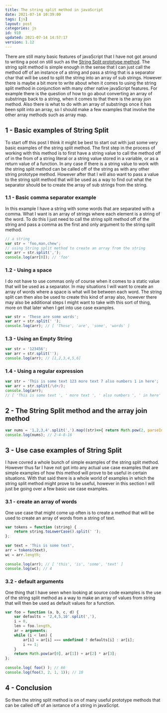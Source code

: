 ```yaml
---
title: The string split method in javaScript
date: 2021-07-14 10:39:00
tags: [js]
layout: post
categories: js
id: 910
updated: 2021-07-14 14:57:17
version: 1.12
---
```


There are still many basic features of javaScript that I have not got around to writing a post on still such as the [String Split prototype method](https://developer.mozilla.org/en-US/docs/Web/JavaScript/Reference/Global_Objects/String/split). The string split method is simple enough in the sense that I can just call the method off of an instance of a string and pass a string that is a separator char that will be used to split the string into an array of sub strings. However there is maybe a bit more to write about when it comes to using the string split method in conjunction with many other native javaScript features. For example there is the question of how to go about converting an array of substrings back to a string, when it comes to that there is the array join method. Also there is what to do with an array of substrings once it has been split into an array, so I should make a few examples that involve the other array methods such as array map.

<!-- more -->


## 1 - Basic examples of String Split

To start off this post I think it might be best to start out with just some very basic examples of the string split method. The first step in the process of working with this method is to first have a string value to call the method off of in the from of a string literal or a string value stored in a variable, or as a return value of a function. In any case if there is a string value to work with the string split method can be called off of the string as with any other string prototype method. However after that I will also want to pass a value to the string split method that will be used as a way to find out what the separator should be to create the array of sub strings from the string.

### 1.1 - Basic comma separator example

In this example I have a string with some words that are separated with a comma. What I want is an array of strings where each element is a string of the word. To do this I just need to call the string split method off of the string and pass a comma as the first and only argument to the string split method.

```js
// a string
var str = 'foo,man,chew';
// using String split method to create an array from the string
var arr = str.split(',');
console.log(arr[0]); // 'foo'
```

### 1.2 - Using a space

I do not have to use commas only of course when it comes to a static value that will be used as a separator. In may situations I will want to create an array of words where a space is what will be between each word. The string split can then also be used to create this kind of array also, however there may also be additional steps I might want to take with this sort of thing, more on that later when I get into use case examples.

```js
var str = 'These are some words';
var arr = str.split(' ');
console.log(arr); // [ 'These', 'are', 'some', 'words' ]
```

### 1.3 - Using an Empty String

```js
var str = '123456';
var arr = str.split('');
console.log(arr); // [1,2,3,4,5,6]
```

### 1.4 - Using a regular expression

```js
var str = 'This is some text 123 more text 7 also numbers 1 in here';
var arr = str.split(/\d+/);
console.log(arr);
// [ 'This is some text ', ' more text ', ' also numbers ', ' in here' ]
```

## 2 - The String Split method and the array join method

```js
var nums = '1,2,3,4'.split(',').map((str)=>{ return Math.pow(2, parseInt(str))}).join('-');
console.log(nums); // 2-4-8-16
```

## 3 - Use case examples of String Split

I have covred a whole bunch of simple examples of the string split method. However thus far I have not got into any actual use case examples that are simple examples of how this method will prove to be useful in certain situations. With that said there is a whole world of examples in which the string split method might prove to be useful, however in this section I will just be going over a few basic use case examples.

### 3.1 - create an array of words

One use case that might come up often is to create a method that will be used to create an array of words from a string of text.

```js
var tokens = function (string) {
    return string.toLowerCase().split(' ');
};
 
var text = 'This is some text',
arr = tokens(text),
wc = arr.length;
 
console.log(arr); // [ 'this', 'is', 'some', 'text' ]
console.log(wc); // 4
```

### 3.2 - default arguments

One thing that I have seen when looking at source code examples is the use of the string split method as a way to make an array of values from string that will then be used as default values for a function.

```js
var foo = function (a, b, c, d) {
    var defaults = '2,4,5,10'.split(','),
    i = 0,
    len = foo.length,
    ar = arguments;
    while (i < len) {
        ar[i] = ar[i] === undefined ? defaults[i] : ar[i];
        i += 1;
    }
    return Math.pow(ar[0], ar[1]) + ar[2] * ar[3];
};
 
console.log( foo() ); // 66
console.log(foo(3, 2, 1, 1)); // 10
```

## 4 - Conclusion

So then the string split method is on of many useful prototype methods that can be called off of an isntance of a string in javaScript.